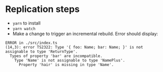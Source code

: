 # Replication steps

* `yarn` to install
* `yarn watch`
* Make a change to trigger an incremental rebuild. Error should display:

```
ERROR in ./src/index.ts
(14,3): error TS2322: Type '{ foo: Name; bar: Name; }' is not assignable to type 'ReturnType'.
  Types of property 'bar' are incompatible.
    Type 'Name' is not assignable to type 'NamePlus'.
      Property 'hair' is missing in type 'Name'.
```

